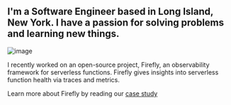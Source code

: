 I'm a Software Engineer based in Long Island, New York. I have a passion for solving problems and learning new things.
---

![image](https://user-images.githubusercontent.com/84108502/211726959-2a650fd4-a97a-41f3-884e-8e73a5b69c52.png)

I recently worked on an open-source project, Firefly, an observability framework for serverless functions. Firefly gives insights into serverless function health via traces and metrics.

Learn more about Firefly by reading our [case study](https://try-firefly.github.io/)

